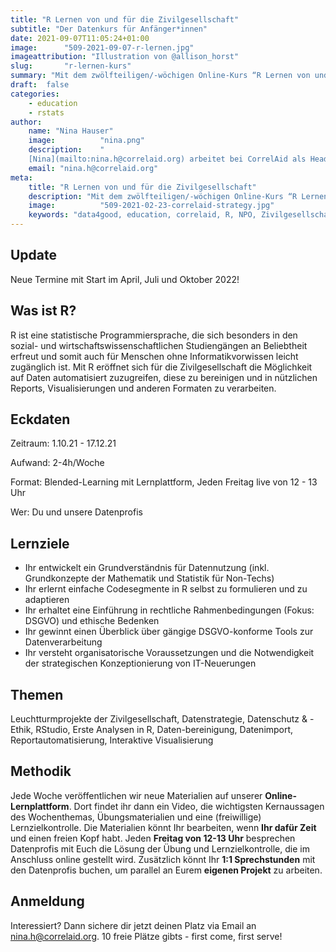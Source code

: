 ```yaml
---
title: "R Lernen von und für die Zivilgesellschaft"
subtitle: "Der Datenkurs für Anfänger*innen"
date: 2021-09-07T11:05:24+01:00
image:      "509-2021-09-07-r-lernen.jpg"
imageattribution: "Illustration von @allison_horst"
slug:       "r-lernen-kurs"
summary: "Mit dem zwölfteiligen/-wöchigen Online-Kurs “R Lernen von und für die Zivilgesellschaft – Der Datenkurs für Anfänger\\*innen” wollen wir von CorrelAid die Menschen und Organisationen, die die Welt mit ihrer Arbeit besser machen wollen, dabei unterstützen, dies effektiver und effizienter zu tun. Im Kurs zeigt euch [Nina](/de/about/contact) zusammen mit unseren ehrenamtlichen Datenprofis, wie Daten euch dabei unterstützen, die Qualität eurer Programme zu sichern, diese zu lenken und euch nach außen hin zu legitimieren. Dabei arbeiten wir mit euch von Anfang an praxisorientiert, mit gängigen IT-Tools und in einfacher Sprache."
draft:  false
categories:       
    - education
    - rstats
author: 
    name: "Nina Hauser"
    image:          "nina.png"
    description:    "
    [Nina](mailto:nina.h@correlaid.org) arbeitet bei CorrelAid als Head of Data Science Literacy. Sie hat in London Business Analytics studiert, arbeitete dann als Future Analytics Leader bei Deloitte, als Coach und Consultant für Data Science for Good und dann bei dem World Food Programme der United Nations in Tanzania als Monitoring Assistant."
    email: "nina.h@correlaid.org"
meta:
    title: "R Lernen von und für die Zivilgesellschaft"
    description: "Mit dem zwölfteiligen/-wöchigen Online-Kurs “R Lernen von und für die Zivilgesellschaft – Der Datenkurs für Anfänger\\*innen” wollen wir von CorrelAid die Menschen und Organisationen, die die Welt mit ihrer Arbeit besser machen wollen, dabei unterstützen, dies effektiver und effizienter zu tun. Im Kurs zeigt euch [Nina](/de/about/contact) zusammen mit unseren ehrenamtlichen Datenprofis, wie Daten euch dabei unterstützen, die Qualität eurer Programme zu sichern, diese zu lenken und euch nach außen hin zu legitimieren. Dabei arbeiten wir mit euch von Anfang an praxisorientiert, mit gängigen IT-Tools und in einfacher Sprache."
    image:          "509-2021-02-23-correlaid-strategy.jpg"
    keywords: "data4good, education, correlaid, R, NPO, Zivilgesellschaft"
---
```

## Update
Neue Termine mit Start im April, Juli und Oktober 2022!

## Was ist R? 
R ist eine statistische Programmiersprache, die sich besonders in den sozial- und wirtschaftswissenschaftlichen Studiengängen an Beliebtheit erfreut und somit auch für Menschen ohne Informatikvorwissen leicht zugänglich ist. Mit R eröffnet sich für die Zivilgesellschaft die Möglichkeit auf Daten automatisiert zuzugreifen, diese zu bereinigen und in nützlichen Reports, Visualisierungen und anderen Formaten zu verarbeiten.

## Eckdaten
Zeitraum: 1.10.21 - 17.12.21 

Aufwand: 2-4h/Woche

Format: Blended-Learning mit Lernplattform, Jeden Freitag live von 12 - 13 Uhr

Wer: Du und unsere Datenprofis

## Lernziele 

- Ihr entwickelt ein Grundverständnis für Datennutzung (inkl. Grundkonzepte der Mathematik und Statistik für Non-Techs) 
- Ihr erlernt einfache Codesegmente in R selbst zu formulieren und zu adaptieren 
- Ihr erhaltet eine Einführung in rechtliche Rahmenbedingungen (Fokus: DSGVO) und ethische Bedenken
- Ihr gewinnt einen Überblick über gängige DSGVO-konforme Tools zur Datenverarbeitung 
- Ihr versteht organisatorische Voraussetzungen und die Notwendigkeit der strategischen Konzeptionierung von IT-Neuerungen 


## Themen
Leuchtturmprojekte der Zivilgesellschaft, Datenstrategie, Datenschutz & -Ethik, RStudio, Erste Analysen in R, Daten-bereinigung, Datenimport, Reportautomatisierung, Interaktive Visualisierung 

## Methodik
Jede Woche veröffentlichen wir neue Materialien auf unserer **Online-Lernplattform**. Dort findet ihr dann ein Video, die wichtigsten Kernaussagen des Wochenthemas, Übungsmaterialien und eine (freiwillige) Lernzielkontrolle.
Die Materialien könnt Ihr bearbeiten, wenn **Ihr dafür Zeit** und einen freien Kopf habt.
Jeden **Freitag von 12-13 Uhr** besprechen Datenprofis mit Euch die Lösung der Übung und Lernzielkontrolle, die im Anschluss online gestellt wird.
Zusätzlich könnt Ihr **1:1 Sprechstunden** mit den Datenprofis buchen, um parallel an Eurem **eigenen Projekt** zu arbeiten.

## Anmeldung
Interessiert? Dann sichere dir jetzt deinen Platz via Email an [nina.h@correlaid.org](mailto:nina.h@correlaid.org). 10 freie Plätze gibts - first come, first serve!
